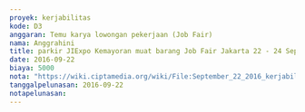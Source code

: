 ```yaml
---
proyek: kerjabilitas
kode: D3
anggaran: Temu karya lowongan pekerjaan (Job Fair)
nama: Anggrahini
title: parkir JIExpo Kemayoran muat barang Job Fair Jakarta 22 - 24 September 2016
date: 2016-09-22
biaya: 5000
nota: "https://wiki.ciptamedia.org/wiki/File:September_22_2016_kerjabilitas_D3_parkir_jiexpo_jobfair_jakarta_inok.jpg"
tanggalpelunasan: 2016-09-22
notapelunasan:
---
```

